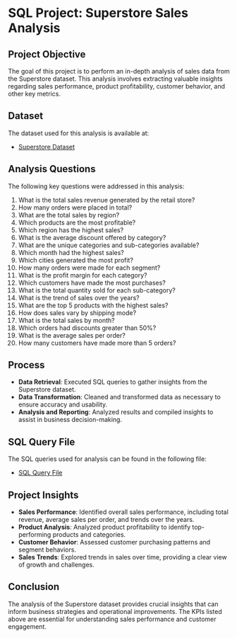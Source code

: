 # SQL Project: Superstore Sales Analysis

## Project Objective
The goal of this project is to perform an in-depth analysis of sales data from the Superstore dataset. This analysis involves extracting valuable insights regarding sales performance, product profitability, customer behavior, and other key metrics.

## Dataset
The dataset used for this analysis is available at:
- [Superstore Dataset](https://github.com/Samikhya-Sahoo/SQL-Project-Superstore-Sales-Analysis/blob/main/Superstore%20Dataset.csv)

## Analysis Questions
The following key questions were addressed in this analysis:
1. What is the total sales revenue generated by the retail store?
2. How many orders were placed in total?
3. What are the total sales by region?
4. Which products are the most profitable?
5. Which region has the highest sales?
6. What is the average discount offered by category?
7. What are the unique categories and sub-categories available?
8. Which month had the highest sales?
9. Which cities generated the most profit?
10. How many orders were made for each segment?
11. What is the profit margin for each category?
12. Which customers have made the most purchases?
13. What is the total quantity sold for each sub-category?
14. What is the trend of sales over the years?
15. What are the top 5 products with the highest sales?
16. How does sales vary by shipping mode?
17. What is the total sales by month?
18. Which orders had discounts greater than 50%?
19. What is the average sales per order?
20. How many customers have made more than 5 orders?

## Process
- **Data Retrieval**: Executed SQL queries to gather insights from the Superstore dataset.
- **Data Transformation**: Cleaned and transformed data as necessary to ensure accuracy and usability.
- **Analysis and Reporting**: Analyzed results and compiled insights to assist in business decision-making.

## SQL Query File
The SQL queries used for analysis can be found in the following file:
- [SQL Query File](https://github.com/Samikhya-Sahoo/SQL-Project-Superstore-Sales-Analysis/blob/main/SQL%20Superstore%20Sales%20Analysis.sql)

## Project Insights
- **Sales Performance**: Identified overall sales performance, including total revenue, average sales per order, and trends over the years.
- **Product Analysis**: Analyzed product profitability to identify top-performing products and categories.
- **Customer Behavior**: Assessed customer purchasing patterns and segment behaviors.
- **Sales Trends**: Explored trends in sales over time, providing a clear view of growth and challenges.

## Conclusion
The analysis of the Superstore dataset provides crucial insights that can inform business strategies and operational improvements. The KPIs listed above are essential for understanding sales performance and customer engagement.



